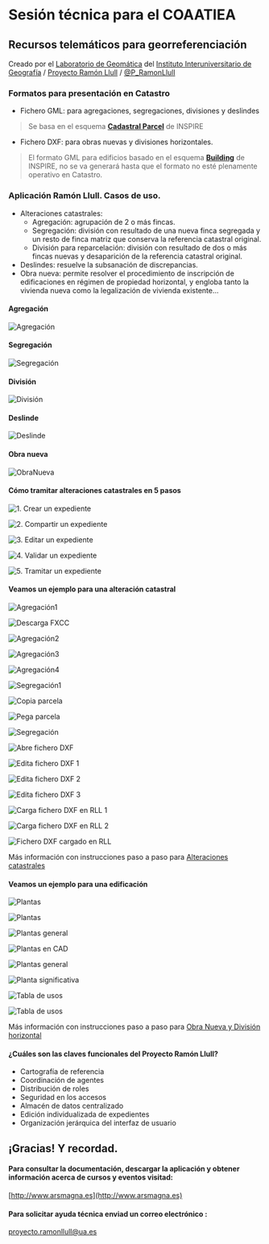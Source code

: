 # Sesión técnica para el COAATIEA
## Recursos telemáticos para georreferenciación

Creado por el [Laboratorio de Geomática](http://iig.ua.es/es/geomatica/) del [Instituto Interuniversitario de Geografía](http://iig.ua.es/) / [Proyecto Ramón Llull](http://www.arsmagna.es) / <i class="fa fa-twitter-square"></i> [@P_RamonLlull](https://twitter.com/P_RamonLlull)



### Formatos para presentación en Catastro
- Fichero GML: para agregaciones, segregaciones, divisiones y deslindes
> <i class="fa fa-info-circle"></i> Se basa en el esquema [**Cadastral Parcel**](https://inspire-forum.jrc.ec.europa.eu/pg/pages/view/1806/cadastral-parcels) de INSPIRE

- Fichero DXF: para obras nuevas y divisiones horizontales.
> <i class="fa fa-info-circle"></i> El formato GML para edificios basado en el esquema  [**Building**](http://inspire.ec.europa.eu/documents/Data_Specifications/INSPIRE_DataSpecification_BU_v3.0rc3.pdf) de INSPIRE, no se va generará hasta que el formato no esté plenamente operativo en Catastro.



### Aplicación Ramón Llull. Casos de uso.
  - Alteraciones catastrales:
    - Agregación: agrupación de 2 o más fincas. 
    - Segregación: división con resultado de una nueva finca segregada y un resto de finca matriz que conserva la referencia catastral original.
    - División para reparcelación: división con resultado de dos o más fincas nuevas y desaparición de la referencia catastral original. 
  - Deslindes: resuelve la subsanación de discrepancias.
  - Obra nueva: permite resolver el procedimiento de inscripción de edificaciones en régimen de propiedad horizontal, y engloba tanto la vivienda nueva como la legalización de vivienda existente...


#### Agregación
![Agregación](http://labgeo.github.io/meetup-COAATIEA/img/Agg.png)


#### Segregación
![Segregación](http://labgeo.github.io/meetup-COAATIEA/img/Seg.png)


#### División
![División](http://labgeo.github.io/meetup-COAATIEA/img/Div.png)


#### Deslinde
![Deslinde](http://labgeo.github.io/meetup-COAATIEA/img/Des.png)


#### Obra nueva
![ObraNueva](http://labgeo.github.io/meetup-COAATIEA/img/ObraNueva.png)



#### Cómo tramitar alteraciones catastrales en 5 pasos


![1. Crear un expediente](http://labgeo.github.io/understandingRL/img/understandingRL-1.png)


![2. Compartir un expediente](http://labgeo.github.io/understandingRL/img/understandingRL-2.png)


![3. Editar un expediente](http://labgeo.github.io/understandingRL/img/understandingRL-3.png)


![4. Validar un expediente](http://labgeo.github.io/understandingRL/img/understandingRL-4.png)


![5. Tramitar un expediente](http://labgeo.github.io/understandingRL/img/understandingRL-5.png)



#### Veamos un ejemplo para una alteración catastral


![Agregación1](http://labgeo.github.io/meetup-COAATIEA/img/cap5/ifazAgr.jpeg)


![Descarga FXCC](http://labgeo.github.io/meetup-COAATIEA/img/cap5/downloadLand.jpeg)


![Agregación2](http://labgeo.github.io/meetup-COAATIEA/img/cap5/ifazAgr2.jpeg)


![Agregación3](http://labgeo.github.io/meetup-COAATIEA/img/cap5/ifazAgr3.jpeg)


![Agregación4](http://labgeo.github.io/meetup-COAATIEA/img/cap5/ifazAgr4.jpeg)


![Segregación1](http://labgeo.github.io/meetup-COAATIEA/img/cap5/ifazSgr1.jpeg)


![Copia parcela](http://labgeo.github.io/meetup-COAATIEA/img/cap5/copyParcelAgr.jpeg)


![Pega parcela](http://labgeo.github.io/meetup-COAATIEA/img/cap5/pasteParcelAgr.jpeg)


![Segregación](http://labgeo.github.io/meetup-COAATIEA/img/cap5/ifazSgr2.jpeg)


![Abre fichero DXF](http://labgeo.github.io/meetup-COAATIEA/img/cap5/cad1.jpeg)


![Edita fichero DXF 1](http://labgeo.github.io/meetup-COAATIEA/img/cap5/cad2.jpeg)


![Edita fichero DXF 2](http://labgeo.github.io/meetup-COAATIEA/img/cap5/cad3.jpeg)


![Edita fichero DXF 3](http://labgeo.github.io/meetup-COAATIEA/img/cap5/cad4.jpeg)


![Carga fichero DXF en RLL 1](http://labgeo.github.io/meetup-COAATIEA/img/cap5/ifazSgr5.jpeg)


![Carga fichero DXF en RLL 2](http://labgeo.github.io/meetup-COAATIEA/img/cap5/ifazSgr6.jpeg)


![Fichero DXF cargado en RLL](http://labgeo.github.io/meetup-COAATIEA/img/cap5/ifazSgr4.jpeg)


Más información con instrucciones paso a paso para [Alteraciones catastrales](http://www.arsmagna.es/files/cursoBenissa/supuestos_practicos_AC.pdf)




#### Veamos un ejemplo para una edificación


![Plantas](http://labgeo.github.io/meetup-COAATIEA/img/ON/ONrefcatast.png)


![Plantas](http://labgeo.github.io/meetup-COAATIEA/img/cap6/pltSig1.jpeg)


![Plantas general](http://labgeo.github.io/meetup-COAATIEA/img/cap6/pltSig3.jpeg)


![Plantas en CAD](http://labgeo.github.io/meetup-COAATIEA/img/cap6/onCad1.jpeg)


![Plantas general](http://labgeo.github.io/meetup-COAATIEA/img/cap6/onCad2.jpeg)


![Planta significativa](http://labgeo.github.io/meetup-COAATIEA/img/cap6/onCad3.jpeg)


![Tabla de usos](http://labgeo.github.io/meetup-COAATIEA/img/cap6/ifazON5.jpeg)


![Tabla de usos](http://labgeo.github.io/meetup-COAATIEA/img/cap6/ifazON6.jpeg)


Más información con instrucciones paso a paso para [Obra Nueva y División horizontal](http://www.arsmagna.es/files/cursoBenissa/supuestos_practicos_ON.pdf)



#### ¿Cuáles son las claves funcionales del Proyecto Ramón Llull?
  - Cartografía de referencia
  - Coordinación de agentes
  - Distribución de roles
  - Seguridad en los accesos
  - Almacén de datos centralizado
  - Edición individualizada de expedientes
  - Organización jerárquica del interfaz de usuario


  
## ¡Gracias! Y recordad.
#### Para consultar la documentación, descargar la aplicación y obtener información acerca de cursos y eventos visitad: 
[http://www.arsmagna.es](http://www.arsmagna.es)
#### Para solicitar ayuda técnica enviad un correo electrónico <i class="fa fa-envelope"></i>:
proyecto.ramonllull@ua.es
